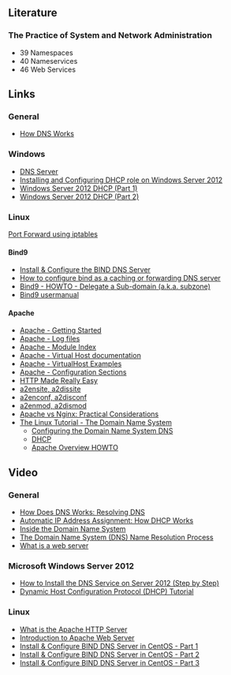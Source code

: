## Literature
### The Practice of System and Network Administration
* 39 Namespaces
* 40 Nameservices
* 46 Web Services

## Links   
### General
* [How DNS Works](https://technet.microsoft.com/en-us/library/cc772774(v=ws.10).aspx)

### Windows
* [DNS Server](https://technet.microsoft.com/en-us/windowsserver/dd448607.aspx)
* [Installing and Configuring DHCP role on Windows Server 2012](http://blogs.technet.com/b/teamdhcp/archive/2012/08/31/installing-and-configuring-dhcp-role-on-windows-server-2012.aspx)
* [Windows Server 2012 DHCP (Part 1)](http://www.windowsnetworking.com/articles-tutorials/windows-server-2012/windows-server-2012-dhcp-part1.html)
* [Windows Server 2012 DHCP (Part 2)](http://www.windowsnetworking.com/articles-tutorials/windows-server-2012/windows-server-2012-dhcp-part2.html)

### Linux

[Port Forward using iptables](http://www.philchen.com/2011/06/21/how-to-port-forward-using-netfilteriptables)

#### Bind9
* [Install & Configure the BIND DNS Server](http://www.danscourses.com/Linux-Fundamentals/install-a-configure-the-bind-dns-server.html)
* [How to configure bind as a caching or forwarding DNS server](https://www.digitalocean.com/community/tutorials/how-to-configure-bind-as-a-caching-or-forwarding-dns-server-on-ubuntu-14-04)
* [Bind9 - HOWTO - Delegate a Sub-domain (a.k.a. subzone) ](http://www.zytrax.com/books/dns/ch9/delegate.html)
* [Bind9 usermanual](www.bind9.net/arm910.pdf)

#### Apache
* [Apache - Getting Started](http://httpd.apache.org/docs/2.4/getting-started.html)
* [Apache - Log files](http://httpd.apache.org/docs/2.4/logs.html)
* [Apache - Module Index](http://httpd.apache.org/docs/2.4/mod/)
* [Apache - Virtual Host documentation](http://httpd.apache.org/docs/2.4/vhosts/)
* [Apache - VirtualHost Examples](http://httpd.apache.org/docs/2.4/vhosts/examples.html)
* [Apache - Configuration Sections](http://httpd.apache.org/docs/2.4/sections.html)
* [HTTP Made Really Easy](http://www.jmarshall.com/easy/http/)
* [a2ensite, a2dissite](http://manpages.ubuntu.com/manpages/precise/man8/a2ensite.8.html)
* [a2enconf, a2disconf](http://manpages.ubuntu.com/manpages/utopic/en/man8/a2enconf.8.html)
* [a2enmod, a2dismod](http://manpages.ubuntu.com/manpages/utopic/en/man8/a2enmod.8.html)
* [Apache vs Nginx: Practical Considerations](https://www.digitalocean.com/community/tutorials/apache-vs-nginx-practical-considerations)
* [The Linux Tutorial - The Domain Name System](http://www.linux-tutorial.info/modules.php?name=MContent&pageid=147)
    - [Configuring the Domain Name System DNS](http://www.linux-tutorial.info/modules.php?name=MContent&pageid=148)
    - [DHCP](http://www.linux-tutorial.info/modules.php?name=MContent&pageid=149)
    - [Apache Overview HOWTO](http://www.linux-tutorial.info/modules.php?name=Howto&pagename=Apache-Overview-HOWTO/Apache-Overview-HOWTO-2.html)

## Video
### General
* [How Does DNS Works: Resolving DNS](https://www.youtube.com/watch?v=BCjUbpIzRs8)
* [Automatic IP Address Assignment: How DHCP Works](https://www.youtube.com/watch?v=RUZohsAxPxQ)
* [Inside the Domain Name System](https://www.youtube.com/watch?v=GlZC4Jwf3xQ)
* [The Domain Name System (DNS) Name Resolution Process](https://www.youtube.com/watch?v=S8G63sJPPj0)
* [What is a web server](https://www.youtube.com/watch?v=54n_iXocB6o)

### Microsoft Windows Server 2012
* [How to Install the DNS Service on Server 2012 (Step by Step)](https://www.youtube.com/watch?v=-5_KGCH1nzY)
* [Dynamic Host Configuration Protocol (DHCP) Tutorial](https://www.youtube.com/watch?v=unn6ZlB7BRI)

### Linux
* [What is the Apache HTTP Server](https://www.youtube.com/watch?v=fRLJ3bnbHmE)
* [Introduction to Apache Web Server](https://www.youtube.com/watch?v=JlTuemnD-MM&list=PL6DC4FEFFA2CF0A73)
* [Install & Configure BIND DNS Server in CentOS - Part 1](https://www.youtube.com/watch?v=kD1VQv3981g)
* [Install & Configure BIND DNS Server in CentOS - Part 2](https://www.youtube.com/watch?v=s-N2Yq7pyKI&feature=youtu.be)
* [Install & Configure BIND DNS Server in CentOS - Part 3](https://www.youtube.com/watch?v=70aVLHzbMzw&feature=youtu.be)
